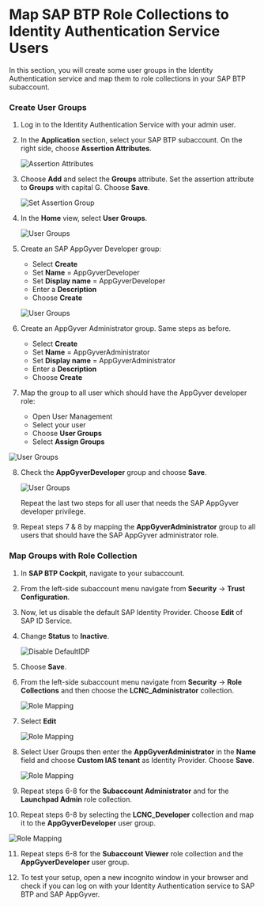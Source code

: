 # Map SAP BTP Role Collections to Identity Authentication Service Users

In this section, you will create some user groups in the Identity Authentication service and map them to role collections in your SAP BTP subaccount.

### Create User Groups

1. Log in to the Identity Authentication Service with your admin user.

2. In the **Application** section, select your SAP BTP subaccount. On the right side, choose **Assertion Attributes**.

   ![Assertion Attributes](./images/CustIDP-addAssertion.png)

3. Choose **Add** and select the **Groups** attribute. Set the assertion attribute to **Groups** with capital G. Choose **Save**.

   ![Set Assertion Group](./images/CustIDP-addGroupAssertion.png)

4. In the **Home** view, select **User Groups**.

   ![User Groups](./images/CustIDP-addGroups.png)

5. Create an SAP AppGyver Developer group:
    * Select **Create**
    * Set **Name** = AppGyverDeveloper
    * Set **Display name** = AppGyverDeveloper
    * Enter a **Description**
    * Choose **Create**

   ![User Groups](./images/CustIDP-addGroups2.png)

6.  Create an AppGyver Administrator group. Same steps as before.
     * Select **Create**
     * Set **Name** = AppGyverAdministrator
     * Set **Display name** = AppGyverAdministrator
     * Enter a **Description**
     * Choose **Create**

7.  Map the group to all user which should have the AppGyver developer role:
    * Open User Management
    * Select your user
    * Choose **User Groups**
    * Select **Assign Groups**

   ![User Groups](./images/CustIDP-assertGroup.png)

8. Check the **AppGyverDeveloper** group and choose **Save**.

   ![User Groups](./images/CustIDP-assertGroup2.png)

    Repeat the last two steps for all user that needs the SAP AppGyver developer privilege.

9. Repeat steps 7 & 8 by mapping the **AppGyverAdministrator** group to all users that should have the SAP AppGyver administrator role.


### Map Groups with Role Collection

1. In **SAP BTP Cockpit**, navigate to your subaccount.

2. From the left-side subaccount menu navigate from **Security** &rarr; **Trust Configuration**.

3. Now, let us disable the default SAP Identity Provider. Choose **Edit** of SAP ID Service.

4. Change **Status** to **Inactive**.

    ![Disable DefaultIDP](./images/CustIDP-disableDefaultIDP.png)

5. Choose **Save**.

6. From the left-side subaccount menu navigate from **Security** &rarr; **Role Collections** and then choose the **LCNC\_Administrator** collection.

   ![Role Mapping](./images/CustIDP_RoleMapping1a.png)

7. Select **Edit**

   ![Role Mapping](./images/CustIDP_RoleMapping2a.png)

8. Select User Groups then enter the **AppGyverAdministrator** in the **Name** field and choose **Custom IAS tenant** as Identity Provider. Choose **Save**.

   ![Role Mapping](./images/CustIDP_RoleMapping3a.png)

9.  Repeat steps 6-8 for the **Subaccount Administrator** and for the **Launchpad Admin** role collection.

10. Repeat steps 6-8 by selecting the **LCNC\_Developer** collection and map it to the **AppGyverDeveloper** user group.

   ![Role Mapping](./images/CustIDP_RoleMapping4a.png)

11. Repeat steps 6-8 for the **Subaccount Viewer** role collection and the **AppGyverDeveloper** user group.

12. To test your setup, open a new incognito window in your browser and check if you can log on with your Identity Authentication service to SAP BTP and SAP AppGyver.